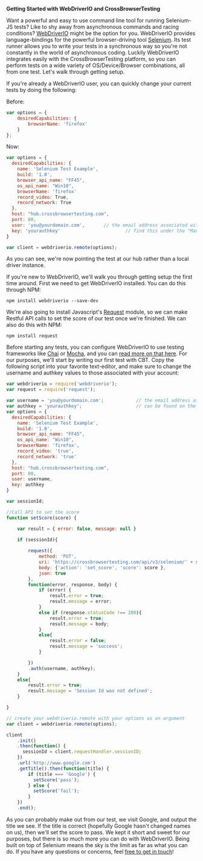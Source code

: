 **Getting Started with WebDriverIO and CrossBrowserTesting**

Want a powerful and easy to use command line tool for running Selenium-JS tests? Like to shy away from asynchronous commands and racing conditions? [WebDriverIO](http://webdriver.io/) might be the option for you. WebDriverIO provides language-bindings for the powerful browser-driving tool [Selenium](http://www.seleniumhq.org/docs/). Its test runner allows you to write your tests in a synchronous way so you're not constantly in the world of asynchronous coding. Luckily WebDriverIO integrates easily with the CrossBrowserTesting platform, so you can perform tests on a wide variety of OS/Device/Browser combinations, all from one test. Let's walk through getting setup.

If you're already a WebDriverIO user, you can quickly change your current tests by doing the following:

Before:

```javascript
var options = {
    desiredCapabilities: {
        browserName: 'firefox'
    }
};
```

Now:

```javascript
var options = {
  desiredCapabilities: {
    name: 'Selenium Test Example',
    build: '1.0',
    browser_api_name: "FF45",
    os_api_name: "Win10",
    browserName: 'firefox'
    record_video: True,
    record_network: True
  },
  host: "hub.crossbrowsertesting.com",
  port: 80,
  user: 'you@yourdomain.com',		// the email address associated with your CBT account
  key: 'yourauthkey'      					// find this under the "Manage Account page of our app"
}

var client = webdriverio.remote(options);
```

As you can see, we're now pointing the test at our hub rather than a local driver instance. 

If you're new to WebDriverIO, we'll walk you through getting setup the first time around. First we need to get WebDriverIO installed. You can do this through NPM:

`npm install webdriverio --save-dev`

We're also going to install Javascript's [Request](https://github.com/request/request) module, so we can make Restful API calls to set the score of our test once we're finished. We can also do this with NPM:

`npm install request`

Before starting any tests, you can configure WebDriverIO to use testing frameworks like [Chai](http://chaijs.com/) or [Mocha](https://mochajs.org/), and you can [read more on that here](http://webdriver.io/guide/getstarted/configuration.html). For our purposes, we'll start by writing our first test with CBT. Copy the following script into your favorite text-editor, and make sure to change the username and authkey values to those associated with your account:

```javascript
var webdriverio = require('webdriverio');
var request = require('request');

var username = 'you@yourdomain.com'; 			// the email address associated with your account
var authkey = 'yourauthkey';					// can be found on the "Manage Account" page of our app
var options = {
  desiredCapabilities: {
    name: 'Selenium Test Example',
    build: '1.0',
    browser_api_name: "FF45",
    os_api_name: "Win10",
    browserName: 'firefox',
    record_video: 'true',
    record_network: 'true'
  },
  host: "hub.crossbrowsertesting.com",
  port: 80,
  user: username,
  key: authkey      
}

var sessionId;

//Call API to set the score
function setScore(score) {

    var result = { error: false, message: null }

    if (sessionId){
        
        request({
            method: 'PUT',
            uri: 'https://crossbrowsertesting.com/api/v3/selenium/' + sessionId,
            body: {'action': 'set_score', 'score': score },
            json: true
        },
        function(error, response, body) {
            if (error) {
                result.error = true;
                result.message = error;
            }
            else if (response.statusCode !== 200){
                result.error = true;
                result.message = body;
            }
            else{
                result.error = false;
                result.message = 'success';
            }

        })
        .auth(username, authkey);
    }
    else{
        result.error = true;
        result.message = 'Session Id was not defined';
    }

}

// create your webdriverio.remote with your options as an argument
var client = webdriverio.remote(options);

client
    .init()
    .then(function() {
      sessionId = client.requestHandler.sessionID;
    })
    .url('http://www.google.com')
    .getTitle().then(function(title) {
        if (title === 'Google') {
          setScore('pass');
        } else {
          setScore('fail');
        }
    })
    .end();

```

As you can probably make out from our test, we visit Google, and output the title we see. If the title is correct (hopefully Google hasn't changed names on us), then we'll set the score to pass. We kept it short and sweet for our purposes, but there is so much more you can do with WebDriverIO. Being built on top of Selenium means the sky is the limit as far as what you can do. If you have any questions or concerns, feel [free to get in touch](mailto:info@crossbrowsertesting.com>)!